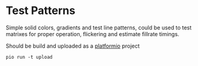 # Test Patterns

Simple solid colors, gradients and test line patterns, could be used to test matrixes for proper operation, flickering and estimate fillrate timings.

Should be build and uploaded as a [platformio](https://platformio.org/) project

```
pio run -t upload
```
